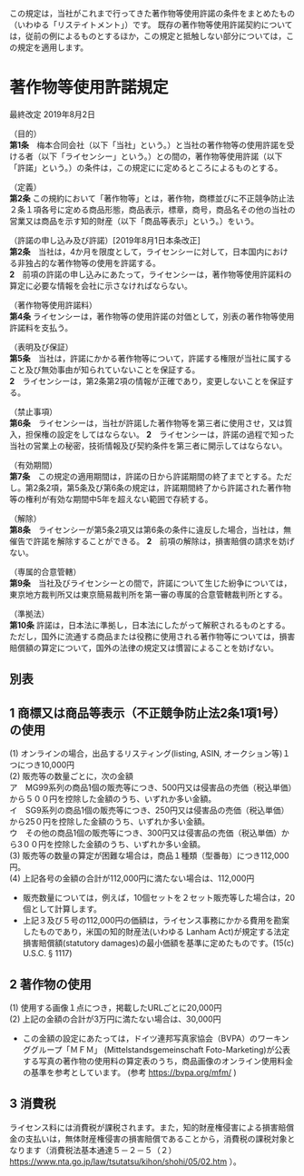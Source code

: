 この規定は，当社がこれまで行ってきた著作物等使用許諾の条件をまとめたもの（いわゆる「リステイトメント」）です。
既存の著作物等使用許諾契約については，従前の例によるものとするほか，この規定と抵触しない部分については，この規定を適用します。

# 著作物等使用許諾規定
最終改定 2019年8月2日


（目的）  
**第1条**　梅本合同会社（以下「当社」という。）と当社の著作物等の使用許諾を受ける者（以下「ライセンシー」という。）との間の，著作物等使用許諾（以下「許諾」という。）の条件は，この規定にに定めるところによるものとする。

（定義）  
**第2条** この規約において「著作物等」とは，著作物，商標並びに不正競争防止法２条１項各号に定める商品形態，商品表示，標章，商号，商品名その他の当社の営業又は商品を示す知的財産（以下「商品等表示」という。）をいう。 

（許諾の申し込み及び許諾）[2019年8月1日本条改正]  
**第2条**　当社は，4か月を限度として，ライセンシーに対して，日本国内における非独占的な著作物等の使用を許諾する。  
**2**　前項の許諾の申し込みにあたって，ライセンシーは，著作物等使用許諾料の算定に必要な情報を会社に示さなければならない。

（著作物等使用許諾料）   
**第4条** ライセンシーは，著作物等の使用許諾の対価として，別表の著作物等使用許諾料を支払う。

（表明及び保証）   
**第5条**　当社は，許諾にかかる著作物等について，許諾する権限が当社に属すること及び無効事由が知られていないことを保証する。  
**2**　ライセンシーは，第2条第2項の情報が正確であり，変更しないことを保証する。

（禁止事項）  
**第6条**　ライセンシーは，当社が許諾した著作物等を第三者に使用させ，又は質入，担保権の設定をしてはならない。
**2**　ライセンシーは，許諾の過程で知った当社の営業上の秘密，技術情報及び契約条件を第三者に開示してはならない。

（有効期間）  
**第7条**　この規定の適用期間は，許諾の日から許諾期間の終了までとする。ただし。第2条2項，第5条及び第6条の規定は，許諾期間終了から許諾された著作物等の権利が有効な期間中5年を超えない範囲で存続する。　 

（解除）  
**第8条**　ライセンシーが第5条2項又は第6条の条件に違反した場合，当社は，無催告で許諾を解除することができる。
**2**　前項の解除は，損害賠償の請求を妨げない。

（専属的合意管轄）  
**第9条**　当社及びライセンシーとの間で，許諾について生じた紛争については，東京地方裁判所又は東京簡易裁判所を第一審の専属的合意管轄裁判所とする。 

（準拠法）  
**第10条** 許諾は，日本法に準拠し，日本法にしたがって解釈されるものとする。ただし，国外に流通する商品または役務に使用される著作物等については，損害賠償額の算定について，国外の法律の規定又は慣習によることを妨げない。


## 別表
## 1 商標又は商品等表示（不正競争防止法2条1項1号）の使用
  (1) オンラインの場合，出品するリスティング(listing, ASIN, オークション等)１つにつき10,000円  
  (2) 販売等の数量ごとに，次の金額  
     ア　MG99系列の商品1個の販売等につき、500円又は侵害品の売価（税込単価）から５００円を控除した金額のうち、いずれか多い金額。  
     イ　SG9系列の商品1個の販売等につき、250円又は侵害品の売価（税込単価）から25０円を控除した金額のうち、いずれか多い金額。  
     ウ　その他の商品1個の販売等につき、300円又は侵害品の売価（税込単価）から3００円を控除した金額のうち、いずれか多い金額。  
  (3) 販売等の数量の算定が困難な場合は，商品１種類（型番毎）につき112,000円。  
  (4) 上記各号の金額の合計が112,000円に満たない場合は、112,000円  
*  販売数量については，例えば，10個セットを２セット販売等した場合は，20個として計算します。
*  上記３及び５号の112,000円の価額は，ライセンス事務にかかる費用を勘案したものであり，米国の知的財産法(いわゆる Lanham Act)が規定する法定損害賠償額(statutory damages)の最小価額を基準に定めたものです。(15(c) U.S.C. § 1117) 

## 2 著作物の使用
  (1) 使用する画像１点につき，掲載したURLごとに20,000円  
  (2) 上記の金額の合計が3万円に満たない場合は、30,000円
*  この金額の設定にあたっては，ドイツ連邦写真家協会（BVPA）のワーキンググループ「ＭＦＭ」 (Mittelstandsgemeinschaft Foto-Marketing)が公表する写真の著作物の使用料の算定表のうち，商品画像のオンライン使用料金の基準を参考としています。 (参考 https://bvpa.org/mfm/ )

## 3 消費税
  ライセンス料には消費税が課税されます。また，知的財産権侵害による損害賠償金の支払いは，無体財産権侵害の損害賠償であることから，消費税の課税対象となります（消費税法基本通達５－２－５（２） https://www.nta.go.jp/law/tsutatsu/kihon/shohi/05/02.htm  ）。

